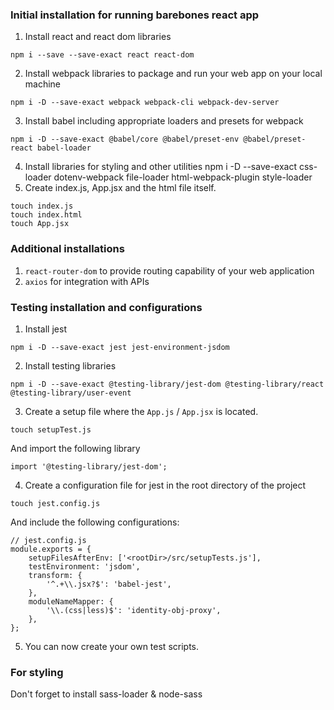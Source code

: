 ### Initial installation for running barebones react app
1. Install react and react dom libraries
```
npm i --save --save-exact react react-dom
```
2. Install webpack libraries to package and run your web app on your local machine
```
npm i -D --save-exact webpack webpack-cli webpack-dev-server
```
3. Install babel including appropriate loaders and presets for webpack
```
npm i -D --save-exact @babel/core @babel/preset-env @babel/preset-react babel-loader
```
4. Install libraries for styling and other utilities
npm i -D --save-exact css-loader dotenv-webpack file-loader html-webpack-plugin style-loader
5. Create index.js, App.jsx and the html file itself.
```
touch index.js
touch index.html
touch App.jsx
```

### Additional installations
1. `react-router-dom` to provide routing capability of your web application
2. `axios` for integration with APIs

### Testing installation and configurations
1. Install jest
```
npm i -D --save-exact jest jest-environment-jsdom
```
2. Install testing libraries
```
npm i -D --save-exact @testing-library/jest-dom @testing-library/react @testing-library/user-event
```
3. Create a setup file where the `App.js` / `App.jsx` is located.
```
touch setupTest.js
```
And import the following library
```
import '@testing-library/jest-dom';
```

4. Create a configuration file for jest in the root directory of the project
```
touch jest.config.js
```
And include the following configurations:
```
// jest.config.js
module.exports = {
    setupFilesAfterEnv: ['<rootDir>/src/setupTests.js'],
    testEnvironment: 'jsdom',
    transform: {
        '^.+\\.jsx?$': 'babel-jest',
    },
    moduleNameMapper: {
        '\\.(css|less)$': 'identity-obj-proxy',
    },
};
```

5. You can now create your own test scripts.

### For styling
Don't forget to install sass-loader & node-sass